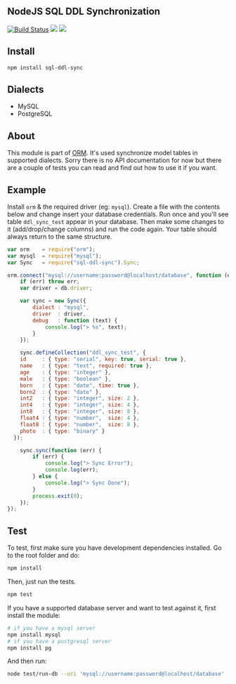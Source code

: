 ## NodeJS SQL DDL Synchronization

[![Build Status](https://secure.travis-ci.org/dresende/node-sql-ddl-sync.png?branch=master)](http://travis-ci.org/dresende/node-sql-ddl-sync)
[![](https://badge.fury.io/js/sql-ddl-sync.png)](https://npmjs.org/package/sql-ddl-sync)
[![](https://gemnasium.com/dresende/node-sql-ddl-sync.png)](https://gemnasium.com/dresende/node-sql-ddl-sync)

## Install

```sh
npm install sql-ddl-sync
```

## Dialects

- MySQL
- PostgreSQL

## About

This module is part of [ORM](http://dresende.github.com/node-orm2). It's used synchronize model tables in supported dialects.
Sorry there is no API documentation for now but there are a couple of tests you can read and find out how to use it if you want.

## Example

Install `orm` & the required driver (eg: `mysql`).
Create a file with the contents below and change insert your database credentials.
Run once and you'll see table `ddl_sync_test` appear in your database. Then make some changes to it (add/drop/change columns)
and run the code again. Your table should always return to the same structure.

```js
var orm    = require("orm");
var mysql  = require("mysql");
var Sync   = require("sql-ddl-sync").Sync;

orm.connect("mysql://username:password@localhost/database", function (err, db) {
	if (err) throw err;
	var driver = db.driver;

	var sync = new Sync({
		dialect : "mysql",
		driver  : driver,
		debug   : function (text) {
			console.log("> %s", text);
		}
	});

	sync.defineCollection("ddl_sync_test", {
    id     : { type: "serial", key: true, serial: true },
    name   : { type: "text", required: true },
    age    : { type: "integer" },
    male   : { type: "boolean" },
    born   : { type: "date", time: true },
    born2  : { type: "date" },
    int2   : { type: "integer", size: 2 },
    int4   : { type: "integer", size: 4 },
    int8   : { type: "integer", size: 8 },
    float4 : { type: "number",  size: 4 },
    float8 : { type: "number",  size: 8 },
    photo  : { type: "binary" }
  });

	sync.sync(function (err) {
		if (err) {
			console.log("> Sync Error");
			console.log(err);
		} else {
			console.log("> Sync Done");
		}
		process.exit(0);
	});
});

```

## Test

To test, first make sure you have development dependencies installed. Go to the root folder and do:

```sh
npm install
```

Then, just run the tests.

```sh
npm test
```

If you have a supported database server and want to test against it, first install the module:

```sh
# if you have a mysql server
npm install mysql
# if you have a postgresql server
npm install pg
```

And then run:

```sh
node test/run-db --uri 'mysql://username:password@localhost/database'
```
